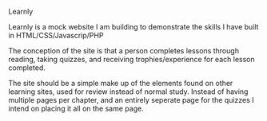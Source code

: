 Learnly

Learnly is a mock website I am building to demonstrate the skills I have built in HTML/CSS/Javascrip/PHP

The conception of the site is that a person completes lessons through reading, taking quizzes, and receiving trophies/experience for each lesson completed.

The site should be a simple make up of the elements found on other learning sites, used for review instead of normal study. Instead of having multiple pages per chapter, and an entirely seperate page for the quizzes I intend on placing it all on the same page. 
